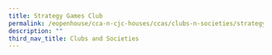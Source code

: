 ```yaml
---
title: Strategy Games Club
permalink: /eopenhouse/cca-n-cjc-houses/ccas/clubs-n-societies/strategy-games-club/
description: ""
third_nav_title: Clubs and Societies
---
```

